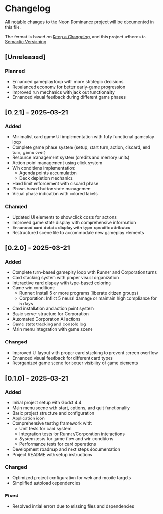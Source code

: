 # Changelog

All notable changes to the Neon Dominance project will be documented in this file.

The format is based on [Keep a Changelog](https://keepachangelog.com/en/1.0.0/),
and this project adheres to [Semantic Versioning](https://semver.org/spec/v2.0.0.html).

## [Unreleased]

### Planned
- Enhanced gameplay loop with more strategic decisions
- Rebalanced economy for better early-game progression
- Improved run mechanics with jack out functionality
- Enhanced visual feedback during different game phases

## [0.2.1] - 2025-03-21

### Added
- Minimalist card game UI implementation with fully functional gameplay loop
- Complete game phase system (setup, start turn, action, discard, end turn, game over)
- Resource management system (credits and memory units)
- Action point management using click system
- Win conditions implementation:
  - Agenda points accumulation
  - Deck depletion mechanics
- Hand limit enforcement with discard phase
- Phase-based button state management
- Visual phase indication with colored labels

### Changed
- Updated UI elements to show click costs for actions
- Improved game state display with comprehensive information
- Enhanced card details display with type-specific attributes
- Restructured scene file to accommodate new gameplay elements

## [0.2.0] - 2025-03-21

### Added
- Complete turn-based gameplay loop with Runner and Corporation turns
- Card stacking system with proper visual organization
- Interactive card display with type-based coloring
- Game win conditions:
  - Runner: Install 5 or more programs (liberate citizen groups)
  - Corporation: Inflict 5 neural damage or maintain high compliance for 5 days
- Card installation and action point system
- Basic server structure for Corporation
- Automated Corporation AI actions
- Game state tracking and console log
- Main menu integration with game scene

### Changed
- Improved UI layout with proper card stacking to prevent screen overflow
- Enhanced visual feedback for different card types
- Reorganized game scene for better visibility of game elements

## [0.1.0] - 2025-03-21

### Added
- Initial project setup with Godot 4.4
- Main menu scene with start, options, and quit functionality
- Basic project structure and configuration
- Application icon
- Comprehensive testing framework with:
  - Unit tests for card system
  - Integration tests for Runner/Corporation interactions
  - System tests for game flow and win conditions
  - Performance tests for card operations
- Development roadmap and next steps documentation
- Project README with setup instructions

### Changed
- Optimized project configuration for web and mobile targets
- Simplified autoload dependencies

### Fixed
- Resolved initial errors due to missing files and dependencies
